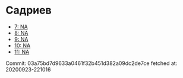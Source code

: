 # Садриев
- [7: NA](7.md)
- [8: NA](8.md)
- [9: NA](9.md)
- [10: NA](10.md)
- [11: NA](11.md)

Commit: 03a75bd7d9633a0461f32b451d382a09dc2de7ce
 fetched at: 20200923-221016
